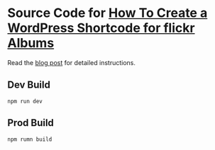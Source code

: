 # Source Code for [How To Create a WordPress Shortcode for flickr Albums](https://jimfrenette.com/2018/11/how-to-create-wo…or-flickr-albums/)

Read the [blog post](https://jimfrenette.com/2018/11/how-to-create-wo…or-flickr-albums/) for detailed instructions.

## Dev Build
```
npm run dev
```

## Prod Build
```
npm rumn build
```

